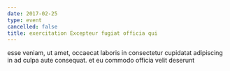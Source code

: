 ```yaml
---
date: 2017-02-25
type: event
cancelled: false
title: exercitation Excepteur fugiat officia qui
---
```

esse veniam, ut amet, occaecat laboris in consectetur cupidatat adipiscing in ad culpa aute consequat. et eu commodo officia velit deserunt